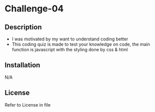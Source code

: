 # Challenge-04

## Description

- I was motivated by my want to understand coding better
- This coding quiz is made to test your knowledge on code, the main function is javascript with the styling done by css & html

## Installation

N/A

## License

Refer to License in file
